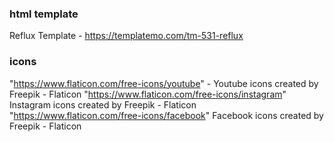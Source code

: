 
### html template 
Reflux Template - https://templatemo.com/tm-531-reflux

### icons 
"https://www.flaticon.com/free-icons/youtube" - Youtube icons created by Freepik - Flaticon
"https://www.flaticon.com/free-icons/instagram" Instagram icons created by Freepik - Flaticon
"https://www.flaticon.com/free-icons/facebook" Facebook icons created by Freepik - Flaticon